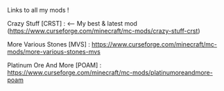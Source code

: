 Links to all my mods !

Crazy Stuff [CRST] : <-- My best & latest mod
(https://www.curseforge.com/minecraft/mc-mods/crazy-stuff-crst)

More Various Stones [MVS] :
https://www.curseforge.com/minecraft/mc-mods/more-various-stones-mvs

Platinum Ore And More [POAM] :
https://www.curseforge.com/minecraft/mc-mods/platinumoreandmore-poam



